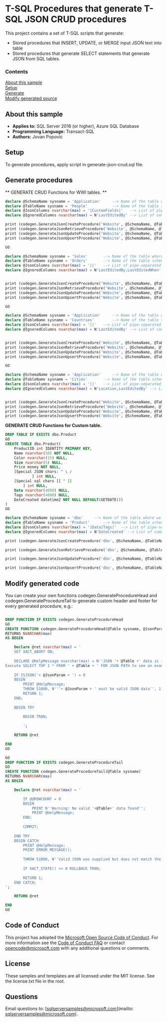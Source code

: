 # T-SQL Procedures that generate T-SQL JSON CRUD procedures

This project contains a set of T-SQL scripts that generate:
- Stored procedures that INSERT, UPDATE, or MERGE input JSON text into table
- Stored procedures that generate SELECT statements that generate JSON from SQL tables.

### Contents

[About this sample](#about-this-sample)<br/>
[Setup](#setup)<br/>
[Generate](#generate)<br/>
[Modify generated source](#modify)<br/>

<a name=about-this-sample></a>

## About this sample

- **Applies to:** SQL Server 2016 (or higher), Azure SQL Database
- **Programming Language:** Transact-SQL
- **Authors:** Jovan Popovic

<a name="setup"></a>

## Setup

To generate procedures, apply script in generate-json-crud.sql file.

<a name="generate"></a>
## Generate procedures


** GENERATE CRUD Functions for WWI tables. **

```sql
declare @SchemaName sysname = 'Application'		--> Name of the table where we want to insert JSON
declare @TableName sysname = 'People'			--> Name of the table schema where we want to insert JSON
declare @JsonColumns nvarchar(max) = '|CustomFields|'	--> List of pipe-separated NVARCHAR(MAX) column names that contain JSON text
declare @IgnoredColumns nvarchar(max) = N'LastEditedBy' --> List of comma-separated columns that should not be imported

print (codegen.GenerateJsonCreateProcedure('Website', @SchemaName, @TableName, @JsonColumns, @IgnoredColumns))
print (codegen.GenerateJsonRetrieveProcedure('Website', @SchemaName, @TableName, @JsonColumns, @IgnoredColumns))
print (codegen.GenerateJsonUpdateProcedure('Website', @SchemaName, @TableName, @JsonColumns, @IgnoredColumns))
print (codegen.GenerateJsonUpsertProcedure('Website', @SchemaName, @TableName, @JsonColumns, @IgnoredColumns))

GO

declare @SchemaName sysname = 'Sales'		--> Name of the table where we want to insert JSON
declare @TableName sysname = 'Orders'		--> Name of the table schema where we want to insert JSON
declare @JsonColumns nvarchar(max) = '||'	--> List of pipe-separated NVARCHAR(MAX) column names that contain JSON text
declare @IgnoredColumns nvarchar(max) = N'LastEditedBy,LastEditedWhen' --> List of comma-separated columns that should not be imported


print (codegen.GenerateJsonCreateProcedure('Website', @SchemaName, @TableName, @JsonColumns, @IgnoredColumns))
print (codegen.GenerateJsonRetrieveProcedure('Website', @SchemaName, @TableName, @JsonColumns, @IgnoredColumns))
print (codegen.GenerateJsonUpdateProcedure('Website', @SchemaName, @TableName, @JsonColumns, @IgnoredColumns))
print (codegen.GenerateJsonUpsertProcedure('Website', @SchemaName, @TableName, @JsonColumns, @IgnoredColumns))

GO

declare @SchemaName sysname = 'Application'		--> Name of the table where we want to insert JSON
declare @TableName sysname = 'Countries'		--> Name of the table schema where we want to insert JSON
declare @JsonColumns nvarchar(max) = '||'	--> List of pipe-separated NVARCHAR(MAX) column names that contain JSON text, e.g. '|AdditionalContactInfo|Demographics|' 
declare @IgnoredColumns nvarchar(max) = N'LastEditedBy' --> List of comma-separated columns that should not be imported


print (codegen.GenerateJsonCreateProcedure('Website', @SchemaName, @TableName, @JsonColumns, @IgnoredColumns))
print (codegen.GenerateJsonRetrieveProcedure('Website', @SchemaName, @TableName, @JsonColumns, @IgnoredColumns))
print (codegen.GenerateJsonUpdateProcedure('Website', @SchemaName, @TableName, @JsonColumns, @IgnoredColumns))
print (codegen.GenerateJsonUpsertProcedure('Website', @SchemaName, @TableName, @JsonColumns, @IgnoredColumns))

GO

declare @SchemaName sysname = 'Application'		--> Name of the table where we want to insert JSON
declare @TableName sysname = 'Cities'		--> Name of the table schema where we want to insert JSON
declare @JsonColumns nvarchar(max) = '||'	--> List of pipe-separated NVARCHAR(MAX) column names that contain JSON text, e.g. '|AdditionalContactInfo|Demographics|' 
declare @IgnoredColumns nvarchar(max) = N'Location,LastEditedBy' --> List of comma-separated columns that should not be imported


print (codegen.GenerateJsonCreateProcedure('Website', @SchemaName, @TableName, @JsonColumns, @IgnoredColumns))
print (codegen.GenerateJsonRetrieveProcedure('Website', @SchemaName, @TableName, @JsonColumns, @IgnoredColumns))
print (codegen.GenerateJsonUpdateProcedure('Website', @SchemaName, @TableName, @JsonColumns, @IgnoredColumns))
print (codegen.GenerateJsonUpsertProcedure('Website', @SchemaName, @TableName, @JsonColumns, @IgnoredColumns))


```


**GENERATE CRUD Functions for Custom table.**

```sql
DROP TABLE IF EXISTS dbo.Product
GO
CREATE TABLE dbo.Product(
	ProductID int IDENTITY PRIMARY KEY,
	Name nvarchar(50) NOT NULL,
	Color nvarchar(15) NULL,
	Size nvarchar(5) NULL,
	Price money NOT NULL,
	[Special JSON chars: " \ / 
			] int NULL,
	[Special sql chars [[ " ]]
		] int NULL,
	Data nvarchar(4000) NULL,
	Tags nvarchar(4000) NULL,
	DateCreated datetime2 NOT NULL DEFAULT(GETDATE())
)
GO

declare @SchemaName sysname = 'dbo'		--> Name of the table where we want to insert JSON
declare @TableName sysname = 'Product'		--> Name of the table schema where we want to insert JSON
declare @JsonColumns nvarchar(max) = '|Data|Tags|'	--> List of pipe-separated NVARCHAR(MAX) column names that contain JSON text, e.g. '|AdditionalContactInfo|Demographics|' 
declare @IgnoredColumns nvarchar(max) = N'DateCreated' --> List of comma-separated columns that should not be imported

print (codegen.GenerateJsonCreateProcedure('dbo', @SchemaName, @TableName, @JsonColumns, @IgnoredColumns))

print (codegen.GenerateJsonRetrieveProcedure('dbo', @SchemaName, @TableName, @JsonColumns, @IgnoredColumns))

print (codegen.GenerateJsonUpdateProcedure('dbo', @SchemaName, @TableName, @JsonColumns, @IgnoredColumns))

print (codegen.GenerateJsonUpsertProcedure('dbo', @SchemaName, @TableName, @JsonColumns, @IgnoredColumns))

```

## Modify generated code

You can create your own functions codegen.GenerateProcedureHead and codegen.GenerateProcedureTail to generate custom header and footer for every generated procedure, e.g.:

```sql

DROP FUNCTION IF EXISTS codegen.GenerateProcedureHead
GO
CREATE FUNCTION codegen.GenerateProcedureHead(@Table sysname, @JsonParam sysname)
RETURNS NVARCHAR(max)
AS BEGIN

	Declare @ret nvarchar(max) = '
    SET XACT_ABORT ON;
 
    DECLARE @HelpMessage nvarchar(max) = N''JSON '+ @Table +' data is invalid. 
Execute SELECT TOP 1 * FROM ' + @Table + ' FOR JSON PATH to see an example of required JSON structure.'';
              
    IF ISJSON('+ @JsonParam + ') = 0
    BEGIN
        PRINT @HelpMessage;
        THROW 51000, N'''+ @JsonParam + ' must be valid JSON data'', 1;
        RETURN 1;
    END;
 
    BEGIN TRY
        
        BEGIN TRAN;
		
		';

	RETURN @ret

END
GO

GO
DROP FUNCTION IF EXISTS codegen.GenerateProcedureTail
GO
CREATE FUNCTION codegen.GenerateProcedureTail(@Table sysname)
RETURNS NVARCHAR(max)
AS BEGIN

	Declare @ret nvarchar(max) = '

        IF @@ROWCOUNT = 0
        BEGIN
            PRINT N''Warning: No valid '+@Table+' data found'';
            PRINT @HelpMessage;
        END;
 
        COMMIT;
 
    END TRY
    BEGIN CATCH
        PRINT @HelpMessage;
		PRINT ERROR_MESSAGE();
        
        THROW 51000, N''Valid JSON was supplied but does not match the '+@Table+' array structure'', 2;
        
        IF XACT_STATE() <> 0 ROLLBACK TRAN;
 
        RETURN 1;
    END CATCH;
';

	RETURN @ret

END
GO
```
## Code of Conduct
This project has adopted the [Microsoft Open Source Code of Conduct](https://opensource.microsoft.com/codeofconduct/). For more information see the [Code of Conduct FAQ](https://opensource.microsoft.com/codeofconduct/faq/) or contact [opencode@microsoft.com](mailto:opencode@microsoft.com) with any additional questions or comments.

## License
These samples and templates are all licensed under the MIT license. See the license.txt file in the root.

## Questions
Email questions to: [sqlserversamples@microsoft.com](mailto: sqlserversamples@microsoft.com).
